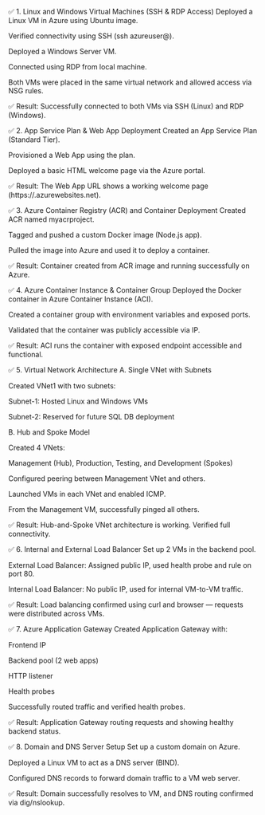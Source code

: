 ✅ 1. Linux and Windows Virtual Machines (SSH & RDP Access)
Deployed a Linux VM in Azure using Ubuntu image.

Verified connectivity using SSH (ssh azureuser@<public-ip>).

Deployed a Windows Server VM.

Connected using RDP from local machine.

Both VMs were placed in the same virtual network and allowed access via NSG rules.

✅ Result: Successfully connected to both VMs via SSH (Linux) and RDP (Windows).

✅ 2. App Service Plan & Web App Deployment
Created an App Service Plan (Standard Tier).

Provisioned a Web App using the plan.

Deployed a basic HTML welcome page via the Azure portal.

✅ Result: The Web App URL shows a working welcome page (https://<webappname>.azurewebsites.net).

✅ 3. Azure Container Registry (ACR) and Container Deployment
Created ACR named myacrproject.

Tagged and pushed a custom Docker image (Node.js app).

Pulled the image into Azure and used it to deploy a container.

✅ Result: Container created from ACR image and running successfully on Azure.

✅ 4. Azure Container Instance & Container Group
Deployed the Docker container in Azure Container Instance (ACI).

Created a container group with environment variables and exposed ports.

Validated that the container was publicly accessible via IP.

✅ Result: ACI runs the container with exposed endpoint accessible and functional.

✅ 5. Virtual Network Architecture
A. Single VNet with Subnets

Created VNet1 with two subnets:

Subnet-1: Hosted Linux and Windows VMs

Subnet-2: Reserved for future SQL DB deployment

B. Hub and Spoke Model

Created 4 VNets:

Management (Hub), Production, Testing, and Development (Spokes)

Configured peering between Management VNet and others.

Launched VMs in each VNet and enabled ICMP.

From the Management VM, successfully pinged all others.

✅ Result: Hub-and-Spoke VNet architecture is working. Verified full connectivity.

✅ 6. Internal and External Load Balancer
Set up 2 VMs in the backend pool.

External Load Balancer: Assigned public IP, used health probe and rule on port 80.

Internal Load Balancer: No public IP, used for internal VM-to-VM traffic.

✅ Result: Load balancing confirmed using curl and browser — requests were distributed across VMs.

✅ 7. Azure Application Gateway
Created Application Gateway with:

Frontend IP

Backend pool (2 web apps)

HTTP listener

Health probes

Successfully routed traffic and verified health probes.

✅ Result: Application Gateway routing requests and showing healthy backend status.

✅ 8. Domain and DNS Server Setup
Set up a custom domain on Azure.

Deployed a Linux VM to act as a DNS server (BIND).

Configured DNS records to forward domain traffic to a VM web server.

✅ Result: Domain successfully resolves to VM, and DNS routing confirmed via dig/nslookup.
